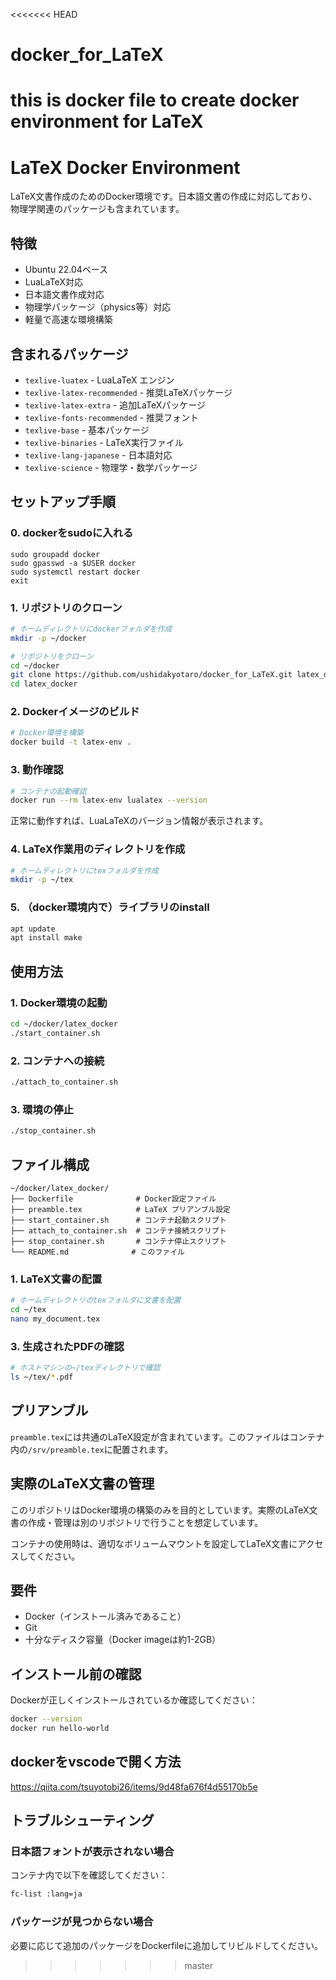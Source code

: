 <<<<<<< HEAD
# docker_for_LaTeX
this is docker file to create docker environment for LaTeX
=======
# LaTeX Docker Environment

LaTeX文書作成のためのDocker環境です。日本語文書の作成に対応しており、物理学関連のパッケージも含まれています。

## 特徴

- Ubuntu 22.04ベース
- LuaLaTeX対応
- 日本語文書作成対応
- 物理学パッケージ（physics等）対応
- 軽量で高速な環境構築

## 含まれるパッケージ

- `texlive-luatex` - LuaLaTeX エンジン
- `texlive-latex-recommended` - 推奨LaTeXパッケージ
- `texlive-latex-extra` - 追加LaTeXパッケージ
- `texlive-fonts-recommended` - 推奨フォント
- `texlive-base` - 基本パッケージ
- `texlive-binaries` - LaTeX実行ファイル
- `texlive-lang-japanese` - 日本語対応
- `texlive-science` - 物理学・数学パッケージ

## セットアップ手順

### 0. dockerをsudoに入れる
```
sudo groupadd docker
sudo gpasswd -a $USER docker
sudo systemctl restart docker
exit
```

### 1. リポジトリのクローン

```bash
# ホームディレクトリにdockerフォルダを作成
mkdir -p ~/docker

# リポジトリをクローン
cd ~/docker
git clone https://github.com/ushidakyotaro/docker_for_LaTeX.git latex_docker
cd latex_docker
```

### 2. Dockerイメージのビルド

```bash
# Docker環境を構築
docker build -t latex-env .
```

### 3. 動作確認

```bash
# コンテナの起動確認
docker run --rm latex-env lualatex --version
```

正常に動作すれば、LuaLaTeXのバージョン情報が表示されます。

### 4. LaTeX作業用のディレクトリを作成
```bash
# ホームディレクトリにtexフォルダを作成
mkdir -p ~/tex
```

### 5. （docker環境内で）ライブラリのinstall
```bash
apt update
apt install make
```


## 使用方法

### 1. Docker環境の起動

```bash
cd ~/docker/latex_docker
./start_container.sh
```

### 2. コンテナへの接続

```bash
./attach_to_container.sh
```

### 3. 環境の停止

```bash
./stop_container.sh
```

## ファイル構成

```
~/docker/latex_docker/
├── Dockerfile              # Docker設定ファイル
├── preamble.tex            # LaTeX プリアンブル設定
├── start_container.sh      # コンテナ起動スクリプト
├── attach_to_container.sh  # コンテナ接続スクリプト
├── stop_container.sh       # コンテナ停止スクリプト
└── README.md              # このファイル
```

### 1. LaTeX文書の配置
```bash
# ホームディレクトリのtexフォルダに文書を配置
cd ~/tex
nano my_document.tex
```


### 3. 生成されたPDFの確認
```bash
# ホストマシンの~/texディレクトリで確認
ls ~/tex/*.pdf
```

## プリアンブル

`preamble.tex`には共通のLaTeX設定が含まれています。このファイルはコンテナ内の`/srv/preamble.tex`に配置されます。

## 実際のLaTeX文書の管理

このリポジトリはDocker環境の構築のみを目的としています。実際のLaTeX文書の作成・管理は別のリポジトリで行うことを想定しています。

コンテナの使用時は、適切なボリュームマウントを設定してLaTeX文書にアクセスしてください。

## 要件

- Docker（インストール済みであること）
- Git
- 十分なディスク容量（Docker imageは約1-2GB）

## インストール前の確認

Dockerが正しくインストールされているか確認してください：

```bash
docker --version
docker run hello-world
```
## dockerをvscodeで開く方法
https://qiita.com/tsuyotobi26/items/9d48fa676f4d55170b5e

## トラブルシューティング

### 日本語フォントが表示されない場合

コンテナ内で以下を確認してください：

```bash
fc-list :lang=ja
```

### パッケージが見つからない場合

必要に応じて追加のパッケージをDockerfileに追加してリビルドしてください。
>>>>>>> master
